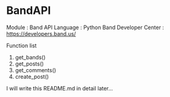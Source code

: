 # BandAPI
Module : Band API 
Language : Python
Band Developer Center : https://developers.band.us/

Function list
1. get_bands()
2. get_posts()
3. get_comments()
4. create_post()

I will write this README.md in detail later...

